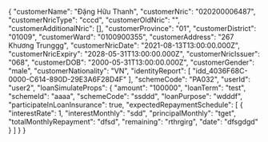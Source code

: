 {
  "customerName": "Đặng Hữu Thanh",
  "customerNric": "020200006487",
  "customerNricType": "cccd",
  "customerOldNric": "",
  "customerAdditionalNric": [],
  "customerProvince": "01",
  "customerDistrict": "01009",
  "customerWard": "0100900355",
  "customerAddress": "267 Khương Trunggg",
  "customerNricDate": "2021-08-13T13:00:00.000Z",
  "customerNricExpiry": "2028-05-31T13:00:00.000Z",
  "customerNricIssuer": "068",
  "customerDOB": "2000-05-31T13:00:00.000Z",
  "customerGender": "male",
  "customerNationality": "VN",
  "identityReport": [
    "idd_4036F68C-0000-C614-890D-29E3A6F28D4F"
  ],
  "schemeCode": "PA032",
  "userId": "user2",
  "loanSimulateProps": {
    "amount": "100000",
    "loanTerm": "test",
    "schemeId": "aaaa",
    "schemeCode": "ssddd",
    "loanPurpose": "wdddf",
    "participateInLoanInsurance": true,
    "expectedRepaymentSchedule": [
      {
        "interestRate": 1,
        "interestMonthly": "sdd",
        "principalMonthly": "tget",
        "totalMonthlyRepayment": "dfsd",
        "remaining": "rthrgirg",
        "date": "dfsgdgd"
      }
    ]
  }
}
